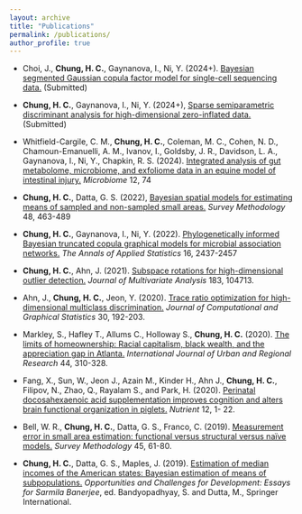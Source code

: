 ```yaml
---
layout: archive
title: "Publications"
permalink: /publications/
author_profile: true
---
```


<!---  * authors (2023). title of the paper. *journal*. [[URL]](https://). [[GitHub]](https://). --->

<!--- * Ahn, S., Cha, H., **Chung, H. C.**, Ahn, J. (2024+), Monotone clustering. (Submitted) --->

* Choi, J., **Chung, H. C.**, Gaynanova, I., Ni, Y. (2024+). [Bayesian segmented Gaussian copula factor model for single-cell sequencing data.](https://arxiv.org/abs/2403.15983) (Submitted)

* **Chung, H. C.**, Gaynanova, I., Ni, Y. (2024+), [Sparse semiparametric discriminant analysis for high-dimensional zero-inflated data.](https://arxiv.org/abs/2208.03734) (Submitted)

* Whitfield-Cargile, C. M., **Chung, H. C.**, Coleman, M. C., Cohen, N. D., Chamoun-Emanuelli, A. M., Ivanov, I., Goldsby, J. R., Davidson, L. A., Gaynanova, I., Ni, Y., Chapkin, R. S. (2024). [Integrated analysis of gut metabolome, microbiome, and exfoliome data in an equine model of intestinal injury.](https://microbiomejournal.biomedcentral.com/counter/pdf/10.1186/s40168-024-01785-1.pdf) *Microbiome* 12, 74

* **Chung, H. C.**, Datta, G. S. (2022), [Bayesian spatial models for estimating means of sampled and non-sampled small areas.](https://www150.statcan.gc.ca/n1/pub/12-001-x/2022002/article/00012-eng.htm) *Survey Methodology* 48, 463-489

* **Chung, H. C.**, Gaynanova, I., Ni, Y. (2022). [Phylogenetically informed Bayesian truncated copula graphical models for microbial association networks.](https://projecteuclid.org/journals/annals-of-applied-statistics/volume-16/issue-4/Phylogenetically-informed-Bayesian-truncated-copula-graphical-models-for-microbial-association/10.1214/21-AOAS1598.short) *The Annals of Applied Statistics* 16, 2437-2457

* **Chung, H. C.**, Ahn, J. (2021). [Subspace rotations for high-dimensional outlier detection.](https://www.sciencedirect.com/science/article/abs/pii/S0047259X20302943) *Journal of Multivariate Analysis* 183, 104713.


* Ahn, J., **Chung, H. C.**, Jeon, Y. (2020). [Trace ratio optimization for high-dimensional multiclass discrimination.](https://www.tandfonline.com/doi/abs/10.1080/10618600.2020.1807352?journalCode=ucgs20) *Journal of Computational and Graphical Statistics* 30, 192-203.

* Markley, S., Hafley T., Allums C., Holloway S., **Chung, H. C.** (2020). [The limits of homeownership: Racial capitalism, black wealth, and the appreciation gap in Atlanta.](https://onlinelibrary.wiley.com/doi/abs/10.1111/1468-2427.12873) *International Journal of Urban and Regional Research* 44, 310-328.

* Fang, X., Sun, W., Jeon J., Azain M., Kinder H., Ahn J., **Chung, H. C.**, Filipov, N., Zhao, Q., Rayalam S., and Park, H. (2020). [Perinatal docosahexaenoic acid supplementation improves cognition and alters brain functional organization in piglets.](https://www.mdpi.com/2072-6643/12/7/2090) *Nutrient* 12, 1- 22.  

* Bell, W. R., **Chung, H. C.**, Datta, G. S., Franco, C. (2019). [Measurement error in small area estimation: functional versus structural versus naïve models.](https://www150.statcan.gc.ca/n1/pub/12-001-x/2019001/article/00005-eng.htm) *Survey Methodology* 45, 61-80.

* **Chung, H. C.**, Datta, G. S., Maples, J. (2019). [Estimation of median incomes of the American states: Bayesian estimation of means of subpopulations.](https://link.springer.com/chapter/10.1007/978-981-13-9981-7_23) *Opportunities and Challenges for Development: Essays for Sarmila Banerjee*, ed. Bandyopadhyay, S. and Dutta, M., Springer International.



